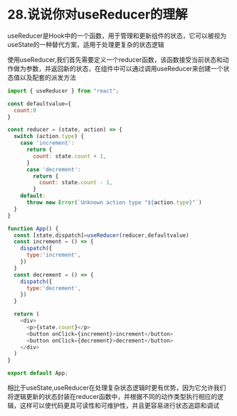 # 28.说说你对useReducer的理解

useReducer是Hook中的一个函数，用于管理和更新组件的状态，它可以被视为useState的一种替代方案，适用于处理更复杂的状态逻辑

使用useReducer,我们首先需要定义一个reducer函数，该函数接受当前状态和动作做为参数，并返回新的状态，在组件中可以通过调用useReducer来创建一个状态值以及配套的派发方法

```js
import { useReducer } from "react";

const defaultvalue={
  count:0
}

const reducer = (state, action) => {
  switch (action.type) {
    case 'increment':
      return {
        count: state.count + 1,
      }
      case 'decrement':
        return {
          count: state.count - 1,
        }
    default:
      throw new Error(`Unknown action type "${action.type}"`)
  }
}

function App() {
  const [state,dispatch]=useReducer(reducer,defaultvalue)
  const increment = () => {
    dispatch({
      type:'increment',
    })
  }
  const decrement = () => {
    dispatch({
      type:'decrement',
    })
  }

  return (
    <div>
      <p>{state.count}</p>
      <button onClick={increment}>increment</button>
      <button onClick={decrement}>decrement</button>
    </div>
  )
}

export default App;
```

相比于useState,useReducer在处理复杂状态逻辑时更有优势，因为它允许我们将逻辑更新的状态封装在reducer函数中，并根据不同的动作类型执行相应的逻辑，这样可以使代码更具可读性和可维护性，并且更容易进行状态追踪和调试
